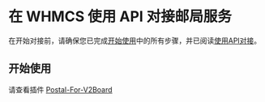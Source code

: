 # 在 WHMCS 使用 API 对接邮局服务

在开始对接前，请确保您已完成[开始使用](/start/create-server)中的所有步骤，并已阅读[使用API对接](/interface/api)。

## 开始使用

请查看插件 [Postal-For-V2Board](https://github.com/SideCloudGroup/Postal-For-V2Board)
